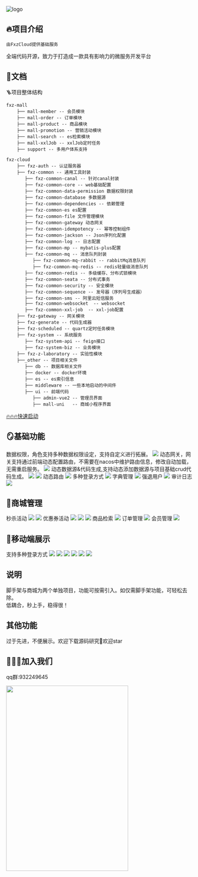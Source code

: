 ![logo](https://minio.pigx.vip/oss/2022/08/T4LHAz.svg)
##  🔥项目介绍
    由FxzCloud提供基础服务

全端代码开源，致力于打造成一款具有影响力的微服务开发平台


## 📖文档

🪜项目整体结构
```
fxz-mall 
    ├── mall-member -- 会员模块
    ├── mall-order -- 订单模块
    ├── mall-product -- 商品模块
    ├── mall-promotion -- 营销活动模块
    ├── mall-search -- es检索模块
    ├── mall-xxlJob -- xxlJob定时任务
    ├── support -- 多用户体系支持

```
```
fxz-cloud 
    ├── fxz-auth -- 认证服务器
    ├── fxz-common -- 通用工具封装
       ├── fxz-common-canal -- 针对canal封装
       ├── fxz-common-core -- web基础配置
       ├── fxz-common-data-permission 数据权限封装
       ├── fxz-common-database 多数据源
       ├── fxz-common-dependencies -- 依赖管理
       ├── fxz-common-es es配置
       ├── fxz-common-file 文件管理模块
       ├── fxz-common-gateway 动态网关
       ├── fxz-common-idempotency -- 幂等控制组件
       ├── fxz-common-jackson -- Json序列化配置
       ├── fxz-common-log -- 日志配置
       ├── fxz-common-mp -- mybatis-plus配置
       ├── fxz-common-mq -- 消息队列封装
          ├── fxz-common-mq-rabbit -- rabbitMq消息队列
          ├── fxz-common-mq-redis -- redis轻量级消息队列
       ├── fxz-common-redis -- 多级缓存、分布式锁模块
       ├── fxz-common-seata -- 分布式事务
       ├── fxz-common-security -- 安全模块
       ├── fxz-common-sequence -- 发号器（序列号生成器）
       ├── fxz-common-sms -- 阿里云短信服务
       ├── fxz-common-websocket  -- websocket
       ├── fxz-common-xxl-job  -- xxl-job配置
    ├── fxz-gateway -- 网关模块
    ├── fxz-generate -- 代码生成器
    ├── fxz-scheduled -- quartz定时任务模块
    ├── fxz-system -- 系统服务
       ├── fxz-system-api -- feign接口
       ├── fxz-system-biz -- 业务模块
    ├── fxz-z-laboratory -- 实验性模块
    ├──_other -- 项目相关文件
       ├── db -- 数据库相关文件
       ├── docker -- docker环境
       ├── es -- es索引信息   
       ├── middleware -- 一些本地启动的中间件
       ├── ui -- 前端代码
          ├── admin-vue2 -- 管理员界面
          ├── mall-uni   -- 商城小程序界面
```
[🔥🔥🔥快速启动](https://fxzcloud.gitee.io/docs/)


## 🪞基础功能
数据权限，角色支持多种数据权限设定，支持自定义进行拓展。
![](https://minio.pigx.vip/oss/2022/09/hYx7vs.png)
动态网关，网关支持通过前端动态配置路由，不需要在nacos中维护路由信息，修改自动加载，无需重启服务。
![](https://minio.pigx.vip/oss/2022/09/ynUvTt.png)
动态数据源&代码生成,支持动态添加数据源与项目基础crud代码生成。
![](https://minio.pigx.vip/oss/2022/09/rComtz.png)
![](https://minio.pigx.vip/oss/2022/09/BVZE8h.png)
动态路由
![](https://minio.pigx.vip/oss/2022/09/bCzQSv.png)
多种登录方式
![](https://minio.pigx.vip/oss/2022/09/4eoo2d.png)
字典管理
![](https://minio.pigx.vip/oss/2022/09/h6y7X8.png)
强退用户
![](https://minio.pigx.vip/oss/2022/09/RffesX.png)
审计日志
![](https://minio.pigx.vip/oss/2022/09/LOKhRX.png)
## 🎁商城管理
秒杀活动
![](https://minio.pigx.vip/oss/2022/09/qAFJUh.png)
![](https://minio.pigx.vip/oss/2022/09/89RNFg.png)
优惠券活动
![](https://minio.pigx.vip/oss/2022/09/9AnfQ2.png)
![](https://minio.pigx.vip/oss/2022/09/GrC1kg.png)
![](https://minio.pigx.vip/oss/2022/09/tpMtYV.png)
商品检索
![](https://minio.pigx.vip/oss/2022/09/1nPvz6.png)
订单管理
![](https://minio.pigx.vip/oss/2022/09/0xju53.png)
会员管理
![](https://minio.pigx.vip/oss/2022/09/4AA7JQ.png)

## 📱移动端展示
支持多种登录方式
![](https://minio.pigx.vip/oss/2022/09/7POcE0.png)
![](https://minio.pigx.vip/oss/2022/09/I86DRb.png)
![](https://minio.pigx.vip/oss/2022/09/I28W9e.png)
![](https://minio.pigx.vip/oss/2022/09/QPGuiC.png)
![](https://minio.pigx.vip/oss/2022/09/DswHAG.png)
![](https://minio.pigx.vip/oss/2022/09/y04bpB.png)
## 说明
脚手架与商城为两个单独项目，功能可按需引入。如仅需脚手架功能，可轻松去除。<br/>
低耦合，秒上手，稳得很！
## 其他功能
过于先进，不便展示。欢迎下载源码研究🧐欢迎star
## 🚀🚀🚀加入我们
qq群:932249645
<p>
<img src="https://minio.pigx.vip/oss/2022/07/FcAxsd.jpg" width = "330" height = "500"/>
</p>
